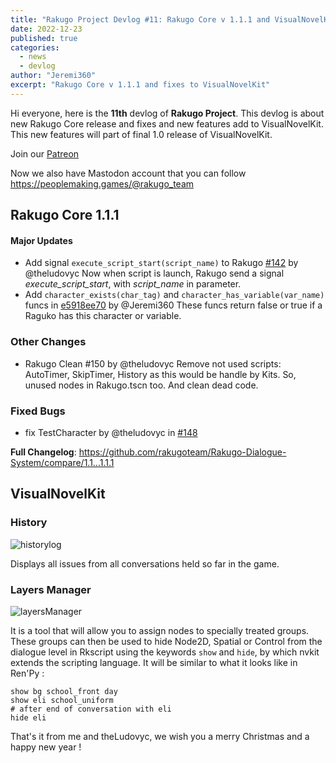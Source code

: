 ```yaml
---
title: "Rakugo Project Devlog #11: Rakugo Core v 1.1.1 and VisualNovelKit new features"
date: 2022-12-23
published: true
categories:
  - news
  - devlog
author: "Jeremi360"
excerpt: "Rakugo Core v 1.1.1 and fixes to VisualNovelKit"
---
```


Hi everyone, here is the **11th** devlog of **Rakugo Project**.
This devlog is about new Rakugo Core release and fixes and new features add to VisualNovelKit.
This new features will part of final 1.0 release of VisualNovelKit.

Join our [Patreon](https://www.patreon.com/rakguoteam)

Now we also have Mastodon account that you can follow
https://peoplemaking.games/@rakugo_team


## Rakugo Core 1.1.1

#### Major Updates
* Add signal `execute_script_start(script_name)` to Rakugo [#142](https://github.com/rakugoteam/Rakugo-Dialogue-System/pull/#142) by @theludovyc
Now when script is launch, Rakugo send a signal *execute_script_start*, with *script_name* in parameter.
* Add `character_exists(char_tag)` and `character_has_variable(var_name)` funcs in [e5918ee70](https://github.com/rakugoteam/Rakugo-Dialogue-System/commit/e5918ee70bac34382d39d4faacbba43cc2f49217) by @Jeremi360
These funcs return false or true if a Raguko has this character or variable.

### Other Changes
* Rakugo Clean #150 by @theludovyc
Remove not used scripts: AutoTimer, SkipTimer, History as this would be handle by Kits. So, unused nodes in Rakugo.tscn too. And clean dead code.

### Fixed Bugs
* fix TestCharacter by @theludovyc in [#148](https://github.com/rakugoteam/Rakugo-Dialogue-System/pull/148)

**Full Changelog**: https://github.com/rakugoteam/Rakugo-Dialogue-System/compare/1.1...1.1.1

## VisualNovelKit
### History

![historylog](../assets/history.png)

Displays all issues from all conversations held so far in the game.

### Layers Manager

![layersManager](../assets/LayersManager_v0.1.png)

It is a tool that will allow you to assign nodes to specially treated groups.
These groups can then be used to hide Node2D, Spatial or Control from the dialogue level in Rkscript using the keywords `show` and `hide`, by which nvkit extends the scripting language.
It will be similar to what it looks like in Ren'Py :
```renpy
show bg school_front day
show eli school_uniform
# after end of conversation with eli
hide eli
```

That's it from me and theLudovyc, 
we wish you a merry Christmas and a happy new year !
